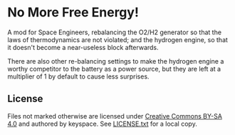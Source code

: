 # No More Free Energy!

A mod for Space Engineers, rebalancing the O2/H2 generator so that the laws of thermodynamics
are not violated; and the hydrogen engine, so that it doesn't become a near-useless block
afterwards.

There are also other re-balancing settings to make the hydrogen engine a worthy competitor
to the battery as a power source, but they are left at a multiplier of 1 by default to
cause less surprises.

## License

Files not marked otherwise are licensed under
[Creative Commons BY-SA 4.0](https://creativecommons.org/licenses/by-sa/4.0/)
and authored by keyspace. See [LICENSE.txt](LICENSE.txt) for a local copy.
